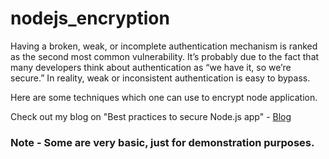 # nodejs_encryption

Having a broken, weak, or incomplete authentication mechanism is ranked as the second most common vulnerability.
It’s probably due to the fact that many developers think about authentication as “we have it, so we’re secure.”
In reality, weak or inconsistent authentication is easy to bypass.

Here are some techniques which one can use to encrypt node application.

Check out my blog on "Best practices to secure Node.js app" - [Blog](https://medium.com/@kumar.salokya007/how-to-secure-a-node-js-app-d2581a53dddc)

### Note - Some are very basic, just for demonstration purposes.
